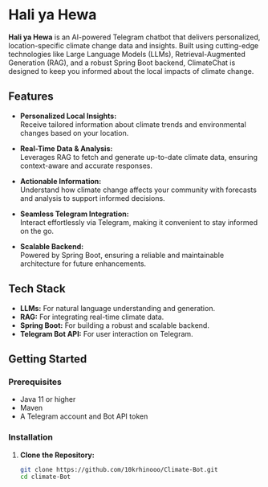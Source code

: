 # Hali ya Hewa

**Hali ya Hewa** is an AI-powered Telegram chatbot that delivers personalized, location-specific climate change data and insights. Built using cutting-edge technologies like Large Language Models (LLMs), Retrieval-Augmented Generation (RAG), and a robust Spring Boot backend, ClimateChat is designed to keep you informed about the local impacts of climate change.

## Features

- **Personalized Local Insights:**  
  Receive tailored information about climate trends and environmental changes based on your location.
  
- **Real-Time Data & Analysis:**  
  Leverages RAG to fetch and generate up-to-date climate data, ensuring context-aware and accurate responses.
  
- **Actionable Information:**  
  Understand how climate change affects your community with forecasts and analysis to support informed decisions.
  
- **Seamless Telegram Integration:**  
  Interact effortlessly via Telegram, making it convenient to stay informed on the go.
  
- **Scalable Backend:**  
  Powered by Spring Boot, ensuring a reliable and maintainable architecture for future enhancements.

## Tech Stack

- **LLMs:** For natural language understanding and generation.
- **RAG:** For integrating real-time climate data.
- **Spring Boot:** For building a robust and scalable backend.
- **Telegram Bot API:** For user interaction on Telegram.

## Getting Started

### Prerequisites

- Java 11 or higher
- Maven
- A Telegram account and Bot API token

### Installation

1. **Clone the Repository:**
   ```bash
   git clone https://github.com/10krhinooo/Climate-Bot.git
   cd climate-Bot
